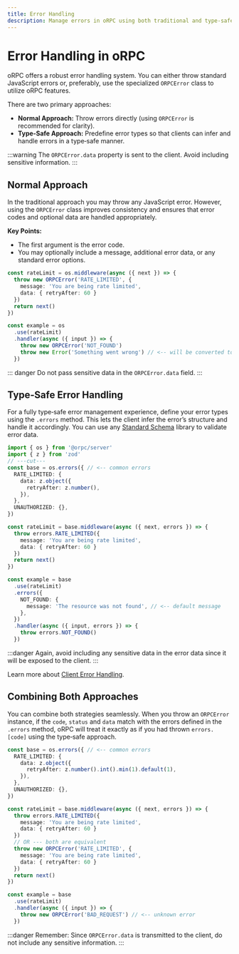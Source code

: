 ```yaml
---
title: Error Handling
description: Manage errors in oRPC using both traditional and type‑safe strategies.
---
```


# Error Handling in oRPC

oRPC offers a robust error handling system. You can either throw standard JavaScript errors or, preferably, use the specialized `ORPCError` class to utilize oRPC features.

There are two primary approaches:

- **Normal Approach:** Throw errors directly (using `ORPCError` is recommended for clarity).
- **Type‑Safe Approach:** Predefine error types so that clients can infer and handle errors in a type‑safe manner.

:::warning
The `ORPCError.data` property is sent to the client. Avoid including sensitive information.
:::

## Normal Approach

In the traditional approach you may throw any JavaScript error. However, using the `ORPCError` class improves consistency and ensures that error codes and optional data are handled appropriately.

**Key Points:**

- The first argument is the error code.
- You may optionally include a message, additional error data, or any standard error options.

```ts
const rateLimit = os.middleware(async ({ next }) => {
  throw new ORPCError('RATE_LIMITED', {
    message: 'You are being rate limited',
    data: { retryAfter: 60 }
  })
  return next()
})

const example = os
  .use(rateLimit)
  .handler(async ({ input }) => {
    throw new ORPCError('NOT_FOUND')
    throw new Error('Something went wrong') // <-- will be converted to INTERNAL_SERVER_ERROR
  })
```

::: danger
Do not pass sensitive data in the `ORPCError.data` field.
:::

## Type‑Safe Error Handling

For a fully type‑safe error management experience, define your error types using the `.errors` method. This lets the client infer the error’s structure and handle it accordingly. You can use any [Standard Schema](https://github.com/standard-schema/standard-schema?tab=readme-ov-file#what-schema-libraries-implement-the-spec) library to validate error data.

```ts twoslash
import { os } from '@orpc/server'
import { z } from 'zod'
// ---cut---
const base = os.errors({ // <-- common errors
  RATE_LIMITED: {
    data: z.object({
      retryAfter: z.number(),
    }),
  },
  UNAUTHORIZED: {},
})

const rateLimit = base.middleware(async ({ next, errors }) => {
  throw errors.RATE_LIMITED({
    message: 'You are being rate limited',
    data: { retryAfter: 60 }
  })
  return next()
})

const example = base
  .use(rateLimit)
  .errors({
    NOT_FOUND: {
      message: 'The resource was not found', // <-- default message
    },
  })
  .handler(async ({ input, errors }) => {
    throw errors.NOT_FOUND()
  })
```

:::danger
Again, avoid including any sensitive data in the error data since it will be exposed to the client.
:::

Learn more about [Client Error Handling](/docs/client/error-handling).

## Combining Both Approaches

You can combine both strategies seamlessly. When you throw an `ORPCError` instance, if the `code`, `status` and `data` match with the errors defined in the `.errors` method, oRPC will treat it exactly as if you had thrown `errors.[code]` using the type‑safe approach.

```ts
const base = os.errors({ // <-- common errors
  RATE_LIMITED: {
    data: z.object({
      retryAfter: z.number().int().min(1).default(1),
    }),
  },
  UNAUTHORIZED: {},
})

const rateLimit = base.middleware(async ({ next, errors }) => {
  throw errors.RATE_LIMITED({
    message: 'You are being rate limited',
    data: { retryAfter: 60 }
  })
  // OR --- both are equivalent
  throw new ORPCError('RATE_LIMITED', {
    message: 'You are being rate limited',
    data: { retryAfter: 60 }
  })
  return next()
})

const example = base
  .use(rateLimit)
  .handler(async ({ input }) => {
    throw new ORPCError('BAD_REQUEST') // <-- unknown error
  })
```

:::danger
Remember: Since `ORPCError.data` is transmitted to the client, do not include any sensitive information.
:::
